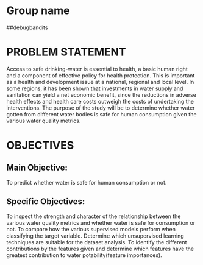 # Group name 
##debugbandits

# PROBLEM STATEMENT
Access to safe drinking-water is essential to health, a basic human right and a component of effective policy for health protection. This is important as a health and development issue at a national, regional and local level. In some regions, it has been shown that investments in water supply and sanitation can yield a net economic benefit, since the reductions in adverse health effects and health care costs outweigh the costs of undertaking the interventions. The purpose of the study will be to determine whether water gotten from different water bodies is safe for human consumption given the various water quality  metrics.


# OBJECTIVES
## Main Objective:
To predict whether water is safe for human consumption or not.


## Specific Objectives:
To inspect the strength and character of the relationship between the various water quality metrics and whether water is safe for consumption or not.
To compare how the various supervised models  perform when classifying the target variable.
Determine which unsupervised learning techniques are suitable for the dataset analysis.
To identify the different contributions by the features given and determine which features have the greatest contribution to water potability(feature importances).
